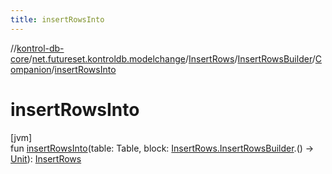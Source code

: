 ```yaml
---
title: insertRowsInto
---
```

//[kontrol-db-core](../../../../../index.html)/[net.futureset.kontroldb.modelchange](../../../index.html)/[InsertRows](../../index.html)/[InsertRowsBuilder](../index.html)/[Companion](index.html)/[insertRowsInto](insert-rows-into.html)



# insertRowsInto



[jvm]\
fun [insertRowsInto](insert-rows-into.html)(table: Table, block: [InsertRows.InsertRowsBuilder](../index.html).() -&gt; [Unit](https://kotlinlang.org/api/latest/jvm/stdlib/kotlin/-unit/index.html)): [InsertRows](../../index.html)




